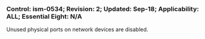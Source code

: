 ### Control: ism-0534; Revision: 2; Updated: Sep-18; Applicability: ALL; Essential Eight: N/A
<p>Unused physical ports on network devices are disabled.</p>